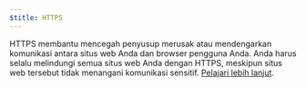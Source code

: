 ```yaml
---
$title: HTTPS
---
```


HTTPS membantu mencegah penyusup merusak atau mendengarkan komunikasi antara situs web Anda dan browser pengguna Anda. Anda harus selalu melindungi semua situs web Anda dengan HTTPS, meskipun situs web tersebut tidak menangani komunikasi sensitif. [Pelajari lebih lanjut](https://web.dev/why-https-matters/).
